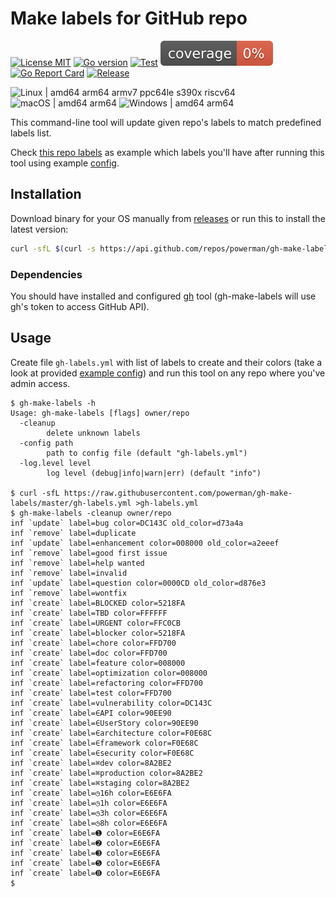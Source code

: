 # Make labels for GitHub repo

[![License MIT](https://img.shields.io/badge/license-MIT-royalblue.svg)](LICENSE)
[![Go version](https://img.shields.io/github/go-mod/go-version/powerman/gh-make-labels?color=blue)](https://go.dev/)
[![Test](https://img.shields.io/github/actions/workflow/status/powerman/gh-make-labels/test.yml?label=test)](https://github.com/powerman/gh-make-labels/actions/workflows/test.yml)
[![Coverage Status](https://raw.githubusercontent.com/powerman/gh-make-labels/gh-badges/coverage.svg)](https://github.com/powerman/gh-make-labels/actions/workflows/test.yml)
[![Go Report Card](https://goreportcard.com/badge/github.com/powerman/gh-make-labels)](https://goreportcard.com/report/github.com/powerman/gh-make-labels)
[![Release](https://img.shields.io/github/v/release/powerman/gh-make-labels?color=blue)](https://github.com/powerman/gh-make-labels/releases/latest)

![Linux | amd64 arm64 armv7 ppc64le s390x riscv64](https://img.shields.io/badge/Linux-amd64%20arm64%20armv7%20ppc64le%20s390x%20riscv64-royalblue)
![macOS | amd64 arm64](https://img.shields.io/badge/macOS-amd64%20arm64-royalblue)
![Windows | amd64 arm64](https://img.shields.io/badge/Windows-amd64%20arm64-royalblue)

This command-line tool will update given repo's labels to match predefined
labels list.

Check [this repo labels](https://github.com/powerman/gh-make-labels/labels)
as example which labels you'll have after running this tool using example
[config](./gh-labels.yml).

## Installation

Download binary for your OS manually from
[releases](https://github.com/powerman/gh-make-labels/releases) or run
this to install the latest version:

```sh
curl -sfL $(curl -s https://api.github.com/repos/powerman/gh-make-labels/releases/latest | grep -i /gh-make-labels-$(uname -s)-$(uname -m)\" | cut -d\" -f4) | sudo install /dev/stdin /usr/local/bin/gh-make-labels
```

### Dependencies

You should have installed and configured
[gh](https://github.com/cli/cli) tool (gh-make-labels will use gh's token to access GitHub API).

## Usage

Create file `gh-labels.yml` with list of labels to create and their colors
(take a look at provided [example config](./gh-labels.yml)) and run this
tool on any repo where you've admin access.

```
$ gh-make-labels -h
Usage: gh-make-labels [flags] owner/repo
  -cleanup
        delete unknown labels
  -config path
        path to config file (default "gh-labels.yml")
  -log.level level
        log level (debug|info|warn|err) (default "info")

$ curl -sfL https://raw.githubusercontent.com/powerman/gh-make-labels/master/gh-labels.yml >gh-labels.yml
$ gh-make-labels -cleanup owner/repo
inf `update` label=bug color=DC143C old_color=d73a4a
inf `remove` label=duplicate
inf `update` label=enhancement color=008000 old_color=a2eeef
inf `remove` label=good first issue
inf `remove` label=help wanted
inf `remove` label=invalid
inf `update` label=question color=0000CD old_color=d876e3
inf `remove` label=wontfix
inf `create` label=BLOCKED color=5218FA
inf `create` label=TBD color=FFFFFF
inf `create` label=URGENT color=FFC0CB
inf `create` label=blocker color=5218FA
inf `create` label=chore color=FFD700
inf `create` label=doc color=FFD700
inf `create` label=feature color=008000
inf `create` label=optimization color=008000
inf `create` label=refactoring color=FFD700
inf `create` label=test color=FFD700
inf `create` label=vulnerability color=DC143C
inf `create` label=∈API color=90EE90
inf `create` label=∈UserStory color=90EE90
inf `create` label=∈architecture color=F0E68C
inf `create` label=∈framework color=F0E68C
inf `create` label=∈security color=F0E68C
inf `create` label=⌘dev color=8A2BE2
inf `create` label=⌘production color=8A2BE2
inf `create` label=⌘staging color=8A2BE2
inf `create` label=◷16h color=E6E6FA
inf `create` label=◷1h color=E6E6FA
inf `create` label=◷3h color=E6E6FA
inf `create` label=◷8h color=E6E6FA
inf `create` label=➊ color=E6E6FA
inf `create` label=➋ color=E6E6FA
inf `create` label=➌ color=E6E6FA
inf `create` label=➎ color=E6E6FA
inf `create` label=➑ color=E6E6FA
$
```
